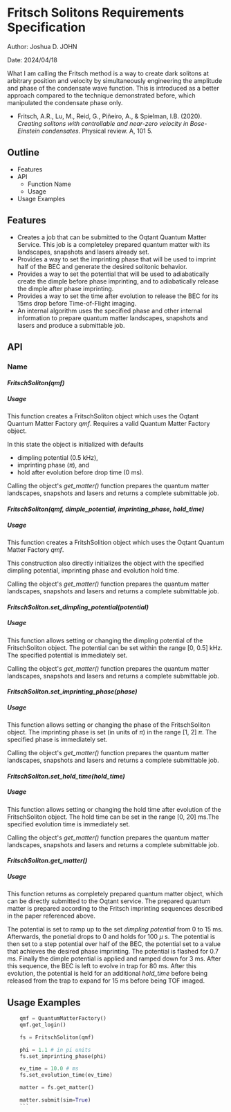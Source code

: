 # Fritsch Solitons Requirements Specification
Author: Joshua D. JOHN

Date: 2024/04/18

What I am calling the Fritsch method is a way to create dark solitons at arbitrary position and velocity by simultaneously engineering the amplitude and phase of the condensate wave function. This is introduced as a better approach compared to the technique demonstrated before, which manipulated the condensate phase only.

* Fritsch, A.R., Lu, M., Reid, G., Piñeiro, A., & Spielman, I.B. (2020). _Creating solitons with controllable and near-zero velocity in Bose-Einstein condensates._ Physical review. A, 101 5.


## Outline
* Features
* API
    * Function Name
    * Usage
* Usage Examples

## Features
* Creates a job that can be submitted to the Oqtant Quantum Matter Service. This job is a completeley prepared quantum matter with its landscapes, snapshots and lasers already set.
* Provides a way to set the imprinting phase that will be used to imprint half of the BEC and generate the desired solitonic behavior.
* Provides a way to set the potential that will be used to adiabatically create the dimple before phase imprinting, and to adiabatically release the dimple after phase imprinting. 
* Provides a way to set the time after evolution to release the BEC for its 15ms drop before Time-of-Flight imaging.
*  An internal algorithm uses the specified phase and other internal information to prepare quantum matter landscapes, snapshots and lasers and produce a submittable job.

## API
### Name
#### _FritschSoliton(qmf)_
##### Usage
This function creates a FritschSoliton object which uses the Oqtant Quantum Matter Factory _qmf_.
Requires a valid Quantum Matter Factory object. 

In this state the object is initialized with defaults
* dimpling potential (0.5 kHz),
* imprinting phase ($\pi$), and 
* hold after evolution before drop time (0 ms). 

Calling the object's _get_matter()_ function prepares the quantum matter landscapes, snapshots and lasers and returns a complete submittable job. 

#### _FritschSoliton(qmf, dimple_potential, imprinting_phase, hold_time)_
##### Usage
This function creates a FritshSolition object which uses the Oqtant Quantum Matter Factory _qmf_. 

This construction also directly initializes the object with the specified dimpling potential, imprinting phase and evolution hold time. 

Calling the object's _get_matter()_ function prepares the quantum matter landscapes, snapshots and lasers and returns a complete submittable job.

#### _FritschSoliton.set_dimpling_potential(potential)_
##### Usage
This function allows setting or changing the dimpling potential of the FritschSoliton object. The potential can be set within the range [0, 0.5] kHz. The specified potential is immediately set. 

Calling the object's _get_matter()_ function prepares the quantum matter landscapes, snapshots and lasers and returns a complete submittable job.

#### _FritschSoliton.set_imprinting_phase(phase)_
##### Usage
This function allows setting or changing the phase of the FritschSoliton object. The imprinting phase is set (in units of $\pi$) in the range [1, 2] $\pi$. The specified phase is immediately set. 

Calling the object's _get_matter()_ function prepares the quantum matter landscapes, snapshots and lasers and returns a complete submittable job.

#### _FritschSoliton.set_hold_time(hold_time)_
##### Usage
This function allows setting or changing the hold time after evolution of the FritschSoliton object. The hold time can be set in the range [0, 20] ms.The specified evolution time is immediately set. 

Calling the object's _get_matter()_ function prepares the quantum matter landscapes, snapshots and lasers and returns a complete submittable job.

#### _FritschSoliton.get_matter()_
##### Usage
This function  returns as completely prepared quantum matter object, which can be directly submitted to the Oqtant service. The prepared quantum matter is prepared according to the Fritsch imprinting sequences described in the paper referenced above. 

The potential is set to ramp up to the set _dimpling potential_ from 0 to 15 ms. Afterwards, the ponetial drops to 0 and holds for 100 $\mu$ s. The potential is then set to a step potential over half of the BEC, the potential set to a value that achieves the desired phase imprinting. The potential is flashed for 0.7 ms. Finally the dimple potential is applied and ramped down for 3 ms. After this sequence, the BEC is left to evolve in trap for 80 ms. After this evolution, the potential is held for an additional _hold_time_ before being released from the trap to expand for 15 ms before being TOF imaged. 

## Usage Examples
```python
    qmf = QuantumMatterFactory()
    qmf.get_login()

    fs = FritschSoliton(qmf)

    phi = 1.1 # in pi units
    fs.set_imprinting_phase(phi)

    ev_time = 10.0 # ms
    fs.set_evolution_time(ev_time)

    matter = fs.get_matter()

    matter.submit(sim=True)
    ```